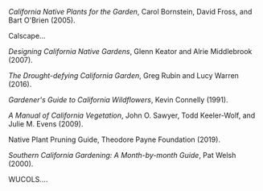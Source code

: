 _California Native Plants for the Garden_, Carol Bornstein, David Fross, and Bart O'Brien (2005).

Calscape...

_Designing California Native Gardens_, Glenn Keator and Alrie Middlebrook (2007).

_The Drought-defying California Garden_, Greg Rubin and Lucy Warren (2016).

_Gardener's Guide to California Wildflowers_, Kevin Connelly (1991).

_A Manual of California Vegetation_, John O. Sawyer, Todd Keeler-Wolf, and Julie M. Evens (2009).

Native Plant Pruning Guide, Theodore Payne Foundation (2019).

_Southern California Gardening: A Month-by-month Guide_, Pat Welsh (2000).

WUCOLS....
